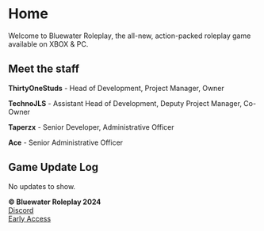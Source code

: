 # Home
Welcome to Bluewater Roleplay, the all-new, action-packed roleplay game available on XBOX & PC.  

## Meet the staff
**ThirtyOneStuds** - Head of Development, Project Manager, Owner

**TechnoJLS** - Assistant Head of Development, Deputy Project Manager, Co-Owner

**Taperzx** - Senior Developer, Administrative Officer

**Ace** - Senior Administrative Officer

## Game Update Log
No updates to show. 
<br>

**© Bluewater Roleplay 2024**<br>
[Discord](https://discord.bluewater-rp.com)
<br>
[Early Access](https://bluewater-rp.com/join)

